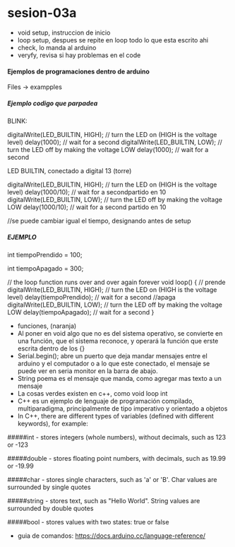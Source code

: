 # sesion-03a

- void setup, instruccion de inicio 
- loop setup, despues se repite en loop todo lo que esta escrito ahi 
- check, lo manda al arduino
- veryfy, revisa si hay problemas en el code
#### Ejemplos de programaciones dentro de arduino 
Files -> exampples 
##### Ejemplo codigo que parpadea 
BLINK: 

digitalWrite(LED_BUILTIN, HIGH);  // turn the LED on (HIGH is the voltage level)
  delay(1000);                      // wait for a second
  digitalWrite(LED_BUILTIN, LOW);   // turn the LED off by making the voltage LOW
  delay(1000);                      // wait for a second

LED BUILTIN, conectado a digital 13 (torre)

digitalWrite(LED_BUILTIN, HIGH);  // turn the LED on (HIGH is the voltage level)
  delay(1000/10);                   // wait for a secondpartido en 10
  digitalWrite(LED_BUILTIN, LOW);   // turn the LED off by making the voltage LOW
  delay(1000/10);                   // wait for a second partido en 10

//se puede cambiar igual el tiempo, designando antes de setup

##### EJEMPLO
int tiempoPrendido = 100;

int tiempoApagado = 300;

  // the loop function runs over and over again forever
void loop() {
  // prende
  digitalWrite(LED_BUILTIN, HIGH);  // turn the LED on (HIGH is the voltage level)
  delay(tiempoPrendido);                      // wait for a second
  //apaga
  digitalWrite(LED_BUILTIN, LOW);   // turn the LED off by making the voltage LOW
  delay(tiempoApagado);                      // wait for a second
}

- funciones, (naranja)
- Al poner en void algo que no es del sistema operativo, se convierte en una función, que el sistema reconoce, y operará la función que erste escrita dentro de los {}
- Serial.begin();  abre un puerto que deja mandar mensajes entre el arduino y el computador o a lo que este conectado, el mensaje se puede ver en seria monitor en la barra de abajo.
- String poema es el mensaje que manda, como agregar mas texto a un mensaje 
- La cosas verdes existen en c++, como void loop int
- C++ es un ejemplo de lenguaje de programación compilado, multiparadigma, principalmente de tipo imperativo y orientado a objetos
- In C++, there are different types of variables (defined with different keywords), for example:

#####int - stores integers (whole numbers), without decimals, such as 123 or -123

#####double - stores floating point numbers, with decimals, such as 19.99 or -19.99

#####char - stores single characters, such as 'a' or 'B'. Char values are surrounded by single quotes

#####string - stores text, such as "Hello World". String values are surrounded by double quotes

#####bool - stores values with two states: true or false

- guia de comandos: https://docs.arduino.cc/language-reference/
